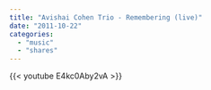 ```yaml
---
title: "Avishai Cohen Trio - Remembering (live)"
date: "2011-10-22"
categories:
  - "music"
  - "shares"
---
```


{{< youtube E4kc0Aby2vA >}}
